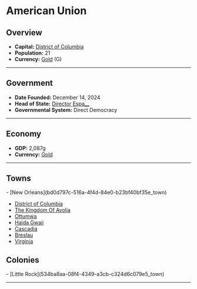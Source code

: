 <!--UNDEDITED FILE, remove this entire line if this file has been edited!-->
# <!--NAME-->American Union<!--NAME-->

## Overview

- **Capital:** <!--CAPITAL_LINK-->[District of Columbia](757d86df-61ea-47c9-863a-4bb9dfa61627_town)<!--CAPITAL_LINK-->
- **Population:** <!--POPULATION-->21<!--POPULATION-->
- **Currency:** <!--CURRENCY_LINK-->[Gold](Gold_currency)<!--CURRENCY_LINK--> (<!--CURRENCY_ABV-->G<!--CURRENCY_ABV-->)

---

## Government

- **Date Founded:** <!--FOUNDED-->December 14, 2024<!--FOUNDED-->
- **Head of State:** <!--LEADER_TITLE_LINK-->[Director Espa__](Espa___user)<!--LEADER_TITLE_LINK-->
- **Governmental System:** <!--GOVERNMENT-->Direct Democracy<!--GOVERNMENT-->

---

## Economy

- **GDP:** <!--GDP-->2,087g<!--GDP-->
- **Currency:** <!--CURRENCY_LINK-->[Gold](Gold_currency)<!--CURRENCY_LINK-->

---

## Towns

<!--TOWNS-->- [New Orleans](bd0d797c-516a-4f4d-84e0-b23bf40bf35e_town)
- [District of Columbia](757d86df-61ea-47c9-863a-4bb9dfa61627_town)
- [The Kingdom Of Avolia](12daf07b-508c-4b78-999f-b68a7377559b_town)
- [Ottumwa](56161ab2-b40d-4d66-bdd6-b395673852e7_town)
- [Haida Gwaii](ccf55b8d-90bf-4569-8c04-73cb8ce5c491_town)
- [Cascadia](a2ccc2ce-a59b-438f-bb76-71e69b7e5c64_town)
- [Breslau](c33de00e-fb33-44de-8d53-1059d17eb2bf_town)
- [Virginia](d1592874-c8c6-46b9-b82e-3f86db27ce07_town)<!--TOWNS-->

## Colonies

<!--COLONIES-->- [Little Rock](534ba8aa-08f4-4349-a3cb-c324d6c079e5_town)<!--COLONIES-->

---
